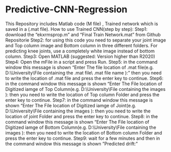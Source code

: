 # Predictive-CNN-Regression
This Repository includes Matlab code (M file) , Trained network which is saved in a (.mat file).
How to use Trained CNN(step by step):
Step1: download the “ekxrmsprop.m” and “Final Train Network.mat” from Github Repositorie
Step2: for using this code you need to separate your joint image and Top column image and Bottom column in three different folders. For predicting knee joints, use a completely white image instead of bottom column.
Step3: Open MATLAB (suggested: Version higher than R2020)
Step4: Open the mFile in a script and press Run.
Step5: in the command window this message is shown “Enter The file location of .mat file(e.g. D:\University\File containing the .mat file\ .mat file name ):” then you need to write the location of .mat file and press the enter key to continue.
Step6: in the command window this message is shown “Enter The File location of Digitized iamge of Top Column(e.g. D:\University\File containing the images ): 
then you need to write the location of Top column Folder and press the enter key to continue.
Step7: in the command window this message is shown “Enter The File location of Digitized iamge of Joint(e.g. D:\University\File containing the images ): 
then you need to write the location of joint Folder and press the enter key to continue.
Step8: in the command window this message is shown “Enter The File location of Digitized iamge of Bottom Column(e.g. D:\University\File containing the images ): 
then you need to write the location of Bottom column Folder and press the enter key to continue.
Step9: wait for a few minutes and then in the command window this message is shown ”Predicted drift:”
